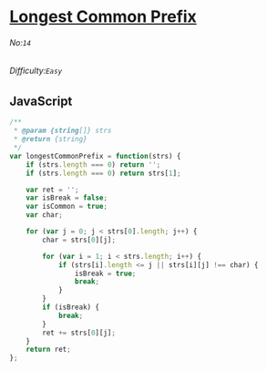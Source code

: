 # [Longest Common Prefix](https://leetcode.com/problems/longest-common-prefix/#/description)
###### No:`14`
###### Difficulty:`Easy`
## JavaScript


```js
/**
 * @param {string[]} strs
 * @return {string}
 */
var longestCommonPrefix = function(strs) {
    if (strs.length === 0) return '';
    if (strs.length === 0) return strs[1];

    var ret = '';
    var isBreak = false;
    var isCommon = true;
    var char;

    for (var j = 0; j < strs[0].length; j++) {
        char = strs[0][j];

        for (var i = 1; i < strs.length; i++) {
            if (strs[i].length <= j || strs[i][j] !== char) {
                isBreak = true;
                break;
            }
        }
        if (isBreak) {
            break;
        }
        ret += strs[0][j];
    }
    return ret;
};

```
